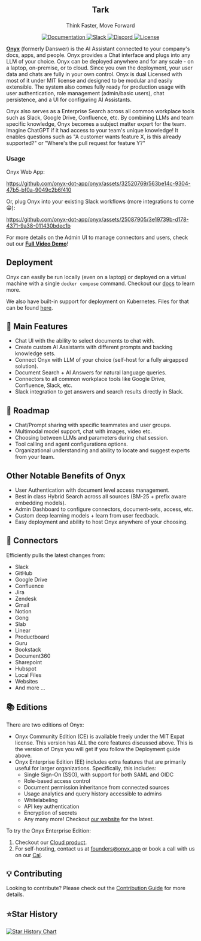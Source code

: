 <!-- DANSWER_METADATA={"link": "https://github.com/onyx-dot-app/onyx/blob/main/README.md"} -->

<a name="readme-top"></a>

<h2 align="center">
<p>Tark</p>
</h2>

<p align="center">
<p align="center">Think Faster, Move Forward</p>

<p align="center">
<a href="https://docs.onyx.app/" target="_blank">
    <img src="https://img.shields.io/badge/docs-view-blue" alt="Documentation">
</a>
<a href="https://join.slack.com/t/onyx-dot-app/shared_invite/zt-2twesxdr6-5iQitKZQpgq~hYIZ~dv3KA" target="_blank">
    <img src="https://img.shields.io/badge/slack-join-blue.svg?logo=slack" alt="Slack">
</a>
<a href="https://discord.gg/TDJ59cGV2X" target="_blank">
    <img src="https://img.shields.io/badge/discord-join-blue.svg?logo=discord&logoColor=white" alt="Discord">
</a>
<a href="https://github.com/onyx-dot-app/onyx/blob/main/README.md" target="_blank">
    <img src="https://img.shields.io/static/v1?label=license&message=MIT&color=blue" alt="License">
</a>
</p>

<strong>[Onyx](https://www.onyx.app/)</strong> (formerly Danswer) is the AI Assistant connected to your company's docs, apps, and people.
Onyx provides a Chat interface and plugs into any LLM of your choice. Onyx can be deployed anywhere and for any
scale - on a laptop, on-premise, or to cloud. Since you own the deployment, your user data and chats are fully in your
own control. Onyx is dual Licensed with most of it under MIT license and designed to be modular and easily extensible. The system also comes fully ready
for production usage with user authentication, role management (admin/basic users), chat persistence, and a UI for
configuring AI Assistants.

Onyx also serves as a Enterprise Search across all common workplace tools such as Slack, Google Drive, Confluence, etc.
By combining LLMs and team specific knowledge, Onyx becomes a subject matter expert for the team. Imagine ChatGPT if
it had access to your team's unique knowledge! It enables questions such as "A customer wants feature X, is this already
supported?" or "Where's the pull request for feature Y?"

<h3>Usage</h3>

Onyx Web App:

https://github.com/onyx-dot-app/onyx/assets/32520769/563be14c-9304-47b5-bf0a-9049c2b6f410

Or, plug Onyx into your existing Slack workflows (more integrations to come 😁):

https://github.com/onyx-dot-app/onyx/assets/25087905/3e19739b-d178-4371-9a38-011430bdec1b

For more details on the Admin UI to manage connectors and users, check out our
<strong><a href="https://www.youtube.com/watch?v=geNzY1nbCnU">Full Video Demo</a></strong>!

## Deployment

Onyx can easily be run locally (even on a laptop) or deployed on a virtual machine with a single
`docker compose` command. Checkout our [docs](https://docs.onyx.app/quickstart) to learn more.

We also have built-in support for deployment on Kubernetes. Files for that can be found [here](https://github.com/onyx-dot-app/onyx/tree/main/deployment/kubernetes).

## 💃 Main Features

- Chat UI with the ability to select documents to chat with.
- Create custom AI Assistants with different prompts and backing knowledge sets.
- Connect Onyx with LLM of your choice (self-host for a fully airgapped solution).
- Document Search + AI Answers for natural language queries.
- Connectors to all common workplace tools like Google Drive, Confluence, Slack, etc.
- Slack integration to get answers and search results directly in Slack.

## 🚧 Roadmap

- Chat/Prompt sharing with specific teammates and user groups.
- Multimodal model support, chat with images, video etc.
- Choosing between LLMs and parameters during chat session.
- Tool calling and agent configurations options.
- Organizational understanding and ability to locate and suggest experts from your team.

## Other Notable Benefits of Onyx

- User Authentication with document level access management.
- Best in class Hybrid Search across all sources (BM-25 + prefix aware embedding models).
- Admin Dashboard to configure connectors, document-sets, access, etc.
- Custom deep learning models + learn from user feedback.
- Easy deployment and ability to host Onyx anywhere of your choosing.

## 🔌 Connectors

Efficiently pulls the latest changes from:

- Slack
- GitHub
- Google Drive
- Confluence
- Jira
- Zendesk
- Gmail
- Notion
- Gong
- Slab
- Linear
- Productboard
- Guru
- Bookstack
- Document360
- Sharepoint
- Hubspot
- Local Files
- Websites
- And more ...

## 📚 Editions

There are two editions of Onyx:

- Onyx Community Edition (CE) is available freely under the MIT Expat license. This version has ALL the core features discussed above. This is the version of Onyx you will get if you follow the Deployment guide above.
- Onyx Enterprise Edition (EE) includes extra features that are primarily useful for larger organizations. Specifically, this includes:
  - Single Sign-On (SSO), with support for both SAML and OIDC
  - Role-based access control
  - Document permission inheritance from connected sources
  - Usage analytics and query history accessible to admins
  - Whitelabeling
  - API key authentication
  - Encryption of secrets
  - Any many more! Checkout [our website](https://www.onyx.app/) for the latest.

To try the Onyx Enterprise Edition:

1. Checkout our [Cloud product](https://cloud.onyx.app/signup).
2. For self-hosting, contact us at [founders@onyx.app](mailto:founders@onyx.app) or book a call with us on our [Cal](https://cal.com/team/danswer/founders).

## 💡 Contributing

Looking to contribute? Please check out the [Contribution Guide](CONTRIBUTING.md) for more details.

## ⭐Star History

[![Star History Chart](https://api.star-history.com/svg?repos=onyx-dot-app/onyx&type=Date)](https://star-history.com/#onyx-dot-app/onyx&Date)
